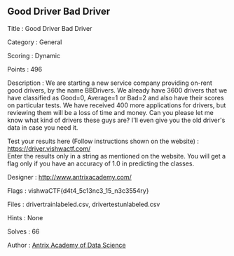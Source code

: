 ## Good Driver Bad Driver

Title : Good Driver Bad Driver

Category : General

Scoring : Dynamic

Points : 496

Description : We are starting a new service company providing on-rent good drivers, by the name BBDrivers. We already have 3600 drivers that we have classified as Good=0, Average=1 or Bad=2 and also have their scores on particular tests. We have received 400 more applications for drivers, but reviewing them will be a loss of time and money. Can you please let me know what kind of drivers these guys are? I'll even give you the old driver's data in case you need it.

Test your results here (Follow instructions shown on the website) : https://driver.vishwactf.com/
<br>Enter the results only in a string as mentioned on the website. You will get a flag only if you have an accuracy of 1.0 in predicting the classes.

Designer : http://www.antrixacademy.com/

Flags : vishwaCTF{d4t4_5c13nc3_15_n3c3554ry}

Files : drivertrainlabeled.csv, drivertestunlabeled.csv

Hints : None

Solves : 66

Author : <a href="http://www.antrixacademy.com/">Antrix Academy of Data Science</a>